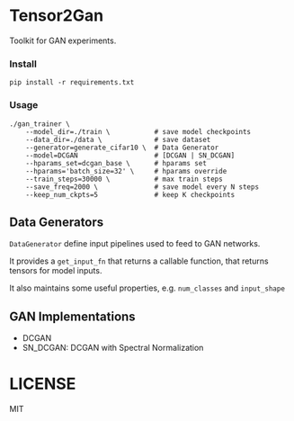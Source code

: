 # Tensor2Gan

Toolkit for GAN experiments. 

### Install

`pip install -r requirements.txt`

### Usage

````
./gan_trainer \
    --model_dir=./train \           # save model checkpoints
    --data_dir=./data \             # save dataset
    --generator=generate_cifar10 \  # Data Generator
    --model=DCGAN                   # [DCGAN | SN_DCGAN]
    --hparams_set=dcgan_base \      # hparams set
    --hparams='batch_size=32' \     # hparams override
    --train_steps=30000 \           # max train steps
    --save_freq=2000 \              # save model every N steps
    --keep_num_ckpts=5              # keep K checkpoints

````

## Data Generators

`DataGenerator` define input pipelines used to feed to GAN networks. 

It provides a `get_input_fn` that returns a callable function, that returns tensors for model inputs. 

It also maintains some useful properties, e.g. `num_classes` and `input_shape`

## GAN Implementations

- DCGAN
- SN_DCGAN: DCGAN with Spectral Normalization

# LICENSE

MIT
